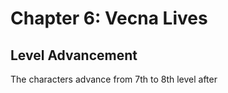 # Chapter 6: Vecna Lives



## Level Advancement

The characters advance from 7th to 8th level after
